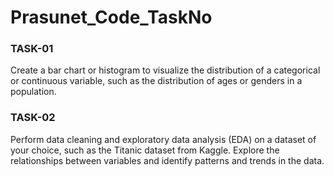 # Prasunet_Code_TaskNo

### TASK-01

Create a bar chart or histogram to visualize the distribution of a categorical or continuous variable, such as the distribution of ages or genders in a population.


### TASK-02

Perform data cleaning and exploratory data analysis (EDA) on a dataset of your choice, such as the Titanic dataset from Kaggle. Explore the relationships between variables and identify patterns and trends in the data.
